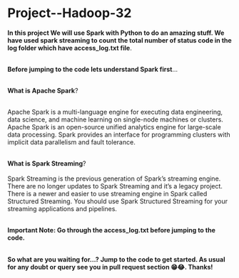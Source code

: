 # Project--Hadoop-32

<table>
  
**In this project We will use Spark with Python to do an amazing stuff. We have used spark streaming to count the total number of status code in the log folder which have access_log.txt file**.<br></br>

**Before jumping to the code lets understand Spark first**...<br></br>

**What is Apache Spark**?<br></br>

Apache Spark is a multi-language engine for executing data engineering, data science, and machine learning on single-node machines or clusters.
Apache Spark is an open-source unified analytics engine for large-scale data processing. Spark provides an interface for programming clusters with implicit data parallelism and fault tolerance.<br></br>

**What is Spark Streaming**?<br></br>
Spark Streaming is the previous generation of Spark’s streaming engine. There are no longer updates to Spark Streaming and it’s a legacy project. There is a newer and easier to use streaming engine in Spark called Structured Streaming. You should use Spark Structured Streaming for your streaming applications and pipelines.<br></br>



**Important Note: Go through the access_log.txt before jumping to the code.**

</table>

**So what are you waiting for...? Jump to the code to get started. As usual for any doubt or query see you in pull request section 😁😂. Thanks!**
